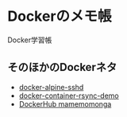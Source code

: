 # Dockerのメモ帳

Docker学習帳

## そのほかのDockerネタ

* [docker-alpine-sshd](https://github.com/mamemomonga/docker-alpine-sshd)
* [docker-container-rsync-demo](https://github.com/mamemomonga/docker-container-rsync-demo)
* [DockerHub mamemomonga](https://hub.docker.com/u/mamemomonga/)
